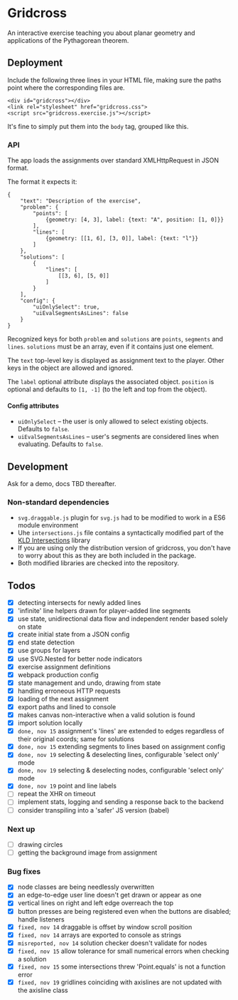 # Gridcross

An interactive exercise teaching you about planar geometry and applications of the Pythagorean theorem.

## Deployment

Include the following three lines in your HTML file, making sure the paths point where the corresponding files are.

```
<div id="gridcross"></div>
<link rel="stylesheet" href="gridcross.css">
<script src="gridcross.exercise.js"></script>
```
It's fine to simply put them into the `body` tag, grouped like this.

### API

The app loads the assignments over standard XMLHttpRequest in JSON format.

The format it expects it:

```
{
    "text": "Description of the exercise",
    "problem": {
        "points": [
            {geometry: [4, 3], label: {text: "A", position: [1, 0]}}
        ],
        "lines": [
            {geometry: [[1, 6], [3, 0]], label: {text: "l"}}
        ]
    },
    "solutions": [
        {
            "lines": [
                [[3, 6], [5, 0]]
            ]
        }
    ],
    "config": {
        "uiOnlySelect": true,
        "uiEvalSegmentsAsLines": false
    }
}
```

Recognized keys for both `problem` and `solutions` are `points`, `segments` and `lines`. `solutions` must be an array, even if it contains just one element.

The `text` top-level key is displayed as assignment text to the player. Other keys in the object are allowed and ignored.

The `label` optional attribute displays the associated object. `position` is optional and defaults to `[1, -1]` (to the left and top from the object). 

#### Config attributes

- `uiOnlySelect` – the user is only allowed to select existing objects. Defaults to `false`.
- `uiEvalSegmentsAsLines` – user's segments are considered lines when evaluating. Defaults to `false`.


## Development

Ask for a demo, docs TBD thereafter.

### Non-standard dependencies

- `svg.draggable.js` plugin for `svg.js` had to be modified to work in a ES6 module environment
- Uhe `intersections.js` file contains a syntactically modified part of the [KLD Intersections](https://github.com/thelonious/kld-intersections) library 
- If you are using only the distribution version of gridcross, you don't have to worry about this as they are both included in the package.
- Both modified libraries are checked into the repository.

## Todos

- [x] detecting intersects for newly added lines 
- [x] 'infinite' line helpers drawn for player-added line segments
- [x] use state, unidirectional data flow and independent render based solely on state
- [x] create initial state from a JSON config 
- [x] end state detection
- [x] use groups for layers
- [x] use SVG.Nested for better node indicators
- [x] exercise assignment definitions
- [x] webpack production config
- [x] state management and undo, drawing from state
- [x] handling erroneous HTTP requests
- [x] loading of the next assignment
- [x] export paths and lined to console
- [x] makes canvas non-interactive when a valid solution is found
- [x] import solution locally
- [x] `done, nov 15` assignment's 'lines' are extended to edges regardless of their original coords; same for solutions
- [x] `done, nov 15` extending segments to lines based on assignment config
- [x] `done, nov 19` selecting & deselecting lines, configurable 'select only' mode
- [x] `done, nov 19` selecting & deselecting nodes, configurable 'select only' mode
- [x] `done, nov 19` point and line labels
- [ ] repeat the XHR on timeout
- [ ] implement stats, logging and sending a response back to the backend
- [ ] consider transpiling into a 'safer' JS version (babel)

### Next up

- [ ] drawing circles
- [ ] getting the background image from assignment

### Bug fixes

- [x] node classes are being needlessly overwritten
- [x] an edge-to-edge user line doesn't get drawn or appear as one
- [x] vertical lines on right and left edge overreach the top
- [x] button presses are being registered even when the buttons are disabled; handle listeners
- [x] `fixed, nov 14` draggable is offset by window scroll position
- [x] `fixed, nov 14` arrays are exported to console as strings
- [x] `misreported, nov 14` solution checker doesn't validate for nodes
- [x] `fixed, nov 15` allow tolerance for small numerical errors when checking a solution
- [x] `fixed, nov 15` some intersections threw 'Point.equals' is not a function error 
- [x] `fixed, nov 19` gridlines coinciding with axislines are not updated with the axisline class  
